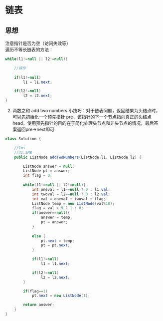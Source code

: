 # 链表
## 思想
注意指针是否为空（访问失效等）   
遍历不等长链表的方法：
```java
while(l1!=null || l2!=null){

    //操作
    
    if(l1!=null)
        l1 = l1.next;

    if(l2!=null)
        l2 = l2.next;
}
```
   
2. 两数之和 add two numbers
小技巧：对于链表问题，返回结果为头结点时，可以先初始化一个预先指针 pre，该指针的下一个节点指向真正的头结点head。使用预先指针的目的在于简化处理头节点和非头节点的情况，最后答案返回pre->next即可

   
```java
class Solution {

    //1ms
    //41.5MB
    public ListNode addTwoNumbers(ListNode l1, ListNode l2) {

        ListNode answer = null;
        ListNode pt = answer;
        int flag = 0;
        
        while(l1!=null || l2!=null){
            int oneval = l1==null ? 0 : l1.val;
            int twoval = l2==null ? 0 : l2.val;
            int val = oneval + twoval + flag;
            ListNode temp = new ListNode(val%10);
            flag = val > 9 ? 1 : 0;
            if(answer==null){
                answer = temp;
                pt = answer;
            }
                
            else {
                pt.next = temp;
                pt = pt.next;
            }

            if(l1!=null)
                l1 = l1.next;

            if(l2!=null)
                l2 = l2.next;
        }

        if(flag==1)
            pt.next = new ListNode(1);

        return answer;
    }
}
```
